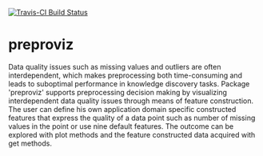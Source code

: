 [![Travis-CI Build Status](https://travis-ci.org/mvattulainen/preproviz.svg?branch=master)](https://travis-ci.org/mvattulainen/preproviz)


# preproviz

Data quality issues such as missing values and outliers are often interdependent, 
which makes preprocessing both time-consuming and leads to suboptimal performance 
in knowledge discovery tasks. Package 'preproviz' supports preprocessing decision 
making by visualizing interdependent data quality issues through means of feature 
construction. The user can define his own application domain specific constructed 
features that express the quality of a data point such as number of missing values
in the point or use nine default features. The outcome can be explored with plot 
methods and the feature constructed data acquired with get methods.
